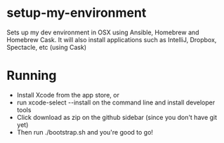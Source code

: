 # setup-my-environment
Sets up my dev environment in OSX using Ansible, Homebrew and Homebrew Cask. It will also install applications such as IntelliJ, Dropbox, Spectacle, etc (using Cask)


# Running
- Install Xcode from the app store, or 
- run xcode-select --install on the command line and install developer tools
- Click download as zip on the github sidebar (since you don't have git yet)
- Then run ./bootstrap.sh and you're good to go!
